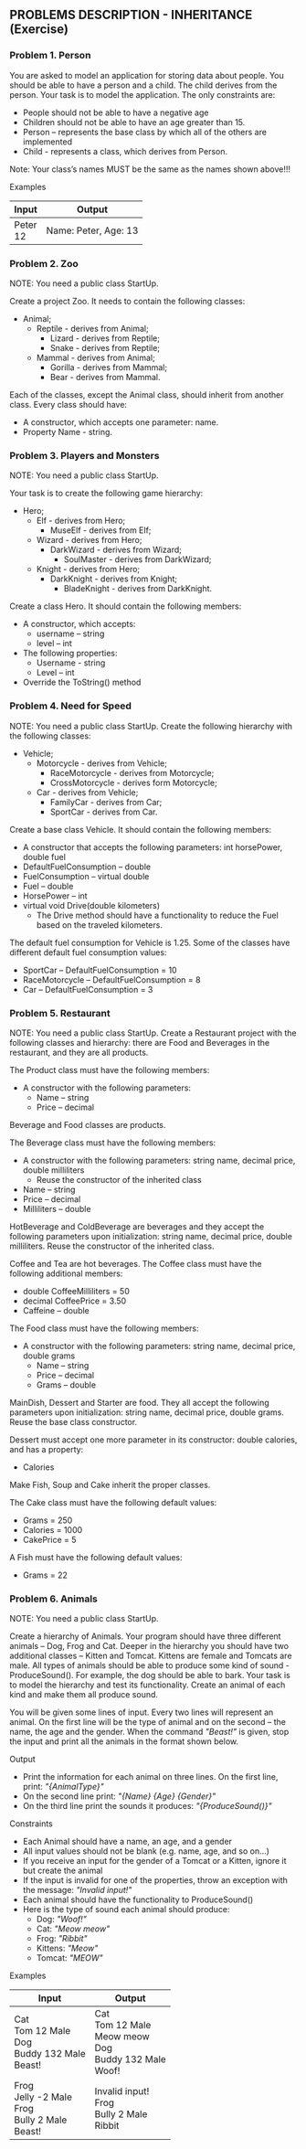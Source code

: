 ## PROBLEMS DESCRIPTION - INHERITANCE (Exercise)


### Problem 1.	Person
You are asked to model an application for storing data about people. You should be able to have a person and a child. The child derives from the person. Your task is to model the application. The only constraints are:
  +	People should not be able to have a negative age
  +	Children should not be able to have an age greater than 15.
  +	Person – represents the base class by which all of the others are implemented
  +	Child - represents a class, which derives from Person.

Note: Your class’s names MUST be the same as the names shown above!!!

Examples

| Input     | Output |
| --------- | -----|
| Peter <br> 12 | Name: Peter, Age: 13 |

### Problem 2.	Zoo
NOTE: You need a public class StartUp.

Create a project Zoo. It needs to contain the following classes: 
  + Animal;
    + Reptile - derives from Animal;
      + Lizard - derives from Reptile;
      + Snake - derives from Reptile;
    + Mammal - derives from Animal;
      + Gorilla - derives from Mammal;
      + Bear - derives from Mammal.
 
Each of the classes, except the Animal class, should inherit from another class. Every class should have:
  +	A constructor, which accepts one parameter: name. 
  +	Property Name - string.

### Problem 3.	Players and Monsters
NOTE: You need a public class StartUp.

Your task is to create the following game hierarchy: 
  + Hero;
    + Elf - derives from Hero;
      + MuseElf - derives from Elf;
    + Wizard - derives from Hero;
      + DarkWizard - derives from Wizard;
        + SoulMaster - derives from DarkWizard;
    + Knight - derives from Hero;
      + DarkKnight - derives from Knight;
        + BladeKnight - derives from DarkKnight.
 
Create a class Hero. It should contain the following members:
  +	A constructor, which accepts:
    +	username – string
    + level – int
  +	The following properties:
    +	Username - string
    +	Level – int
  + Override the ToString() method

### Problem 4.	Need for Speed
NOTE: You need a public class StartUp. Create the following hierarchy with the following classes:  
  + Vehicle;
    + Motorcycle - derives from Vehicle;
      + RaceMotorcycle - derives from Motorcycle;
      + CrossMotorcycle - derives form Motorcycle;
    + Car - derives from Vehicle;
      + FamilyCar - derives from Car;
      + SportCar - derives from Car.

Create a base class Vehicle. It should contain the following members:
  +	A constructor that accepts the following parameters: int horsePower, double fuel    
  +	DefaultFuelConsumption – double 
  +	FuelConsumption – virtual double
  +	Fuel – double
  +	HorsePower – int
  +	virtual void Drive(double kilometers)
    +	The Drive method should have a functionality to reduce the Fuel based on the traveled kilometers.

The default fuel consumption for Vehicle is 1.25. Some of the classes have different default fuel consumption values:
  +	SportCar – DefaultFuelConsumption = 10
  +	RaceMotorcycle – DefaultFuelConsumption = 8
  +	Car – DefaultFuelConsumption = 3

### Problem 5.	Restaurant
NOTE: You need a public class StartUp. Create a Restaurant project with the following classes and hierarchy: there are Food and Beverages in the restaurant, and they are all products. 

The Product class must have the following members:
  +	A constructor with the following parameters:
    +	Name – string
    +	Price – decimal

Beverage and Food classes are products. 

The Beverage class must have the following members:
  +	A constructor with the following parameters: string name, decimal price, double milliliters
    +	Reuse the constructor of the inherited class
  + Name – string
  +	Price – decimal
  +	Milliliters – double

HotBeverage and ColdBeverage are beverages and they accept the following parameters upon initialization: string name, decimal price, double milliliters. Reuse the constructor of the inherited class.

Coffee and Tea are hot beverages. The Coffee class must have the following additional members:
  +	double CoffeeMilliliters = 50
  +	decimal CoffeePrice = 3.50
  +	Caffeine – double

The Food class must have the following members:
  +	A constructor with the following parameters: string name, decimal price, double grams
    +	Name – string
    +	Price – decimal
    +	Grams – double

MainDish, Dessert and Starter are food. They all accept the following parameters upon initialization: string name, decimal price, double grams. Reuse the base class constructor.

Dessert must accept one more parameter in its constructor: double calories, and has a property:
  +	Calories

Make Fish, Soup and Cake inherit the proper classes. 

The Cake class must have the following default values:
  +	Grams = 250
  +	Calories = 1000
  +	CakePrice = 5

A Fish must have the following default values:
  +	Grams = 22

### Problem 6.	Animals
NOTE: You need a public class StartUp.

Create a hierarchy of Animals. Your program should have three different animals – Dog, Frog and Cat. Deeper in the hierarchy you should have two additional classes – Kitten and Tomcat. Kittens are female and Tomcats are male. All types of animals should be able to produce some kind of sound - ProduceSound(). For example, the dog should be able to bark. Your task is to model the hierarchy and test its functionality. Create an animal of each kind and make them all produce sound.

You will be given some lines of input. Every two lines will represent an animal. On the first line will be the type of animal and on the second – the name, the age and the gender. When the command _"Beast!"_ is given, stop the input and print all the animals in the format shown below.

Output
  +	Print the information for each animal on three lines. On the first line, print: _"{AnimalType}"_
  +	On the second line print: _"{Name} {Age} {Gender}"_
  +	On the third line print the sounds it produces: _"{ProduceSound()}"_

Constraints
  +	Each Animal should have a name, an age, and a gender
  +	All input values should not be blank (e.g. name, age, and so on…)
  +	If you receive an input for the gender of a Tomcat or a Kitten, ignore it but create the animal
  +	If the input is invalid for one of the properties, throw an exception with the message: _"Invalid input!"_
  +	Each animal should have the functionality to ProduceSound()
  +	Here is the type of sound each animal should produce:
    +	Dog: _"Woof!"_
    +	Cat: _"Meow meow"_
    +	Frog: _"Ribbit"_
    +	Kittens: _"Meow"_
    +	Tomcat: _"MEOW"_

Examples

| Input     | Output |
| --------- | -----|
| Cat <br> Tom 12 Male <br> Dog <br> Buddy 132 Male <br> Beast! | Cat <br> Tom 12 Male <br> Meow meow <br> Dog <br> Buddy 132 Male <br> Woof! |
| Frog <br> Jelly -2 Male <br> Frog <br> Bully 2 Male <br> Beast! | Invalid input! <br> Frog <br> Bully 2 Male <br> Ribbit |
